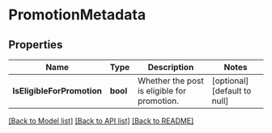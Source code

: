 # PromotionMetadata

## Properties
Name | Type | Description | Notes
------------ | ------------- | ------------- | -------------
**IsEligibleForPromotion** | **bool** | Whether the post is eligible for promotion. | [optional] [default to null]

[[Back to Model list]](../README.md#documentation-for-models) [[Back to API list]](../README.md#documentation-for-api-endpoints) [[Back to README]](../README.md)

